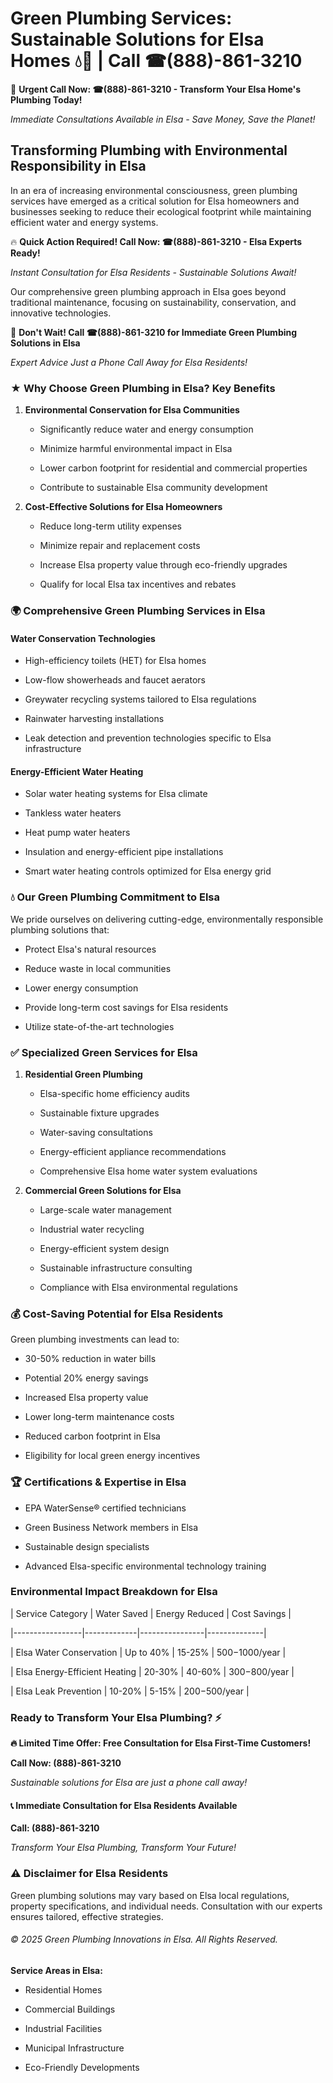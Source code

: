 # Green Plumbing Services: Sustainable Solutions for Elsa Homes 💧🌿 | Call ☎(888)-861-3210

🚨 **Urgent Call Now: ☎(888)-861-3210 - Transform Your Elsa Home's Plumbing Today!**
*Immediate Consultations Available in Elsa - Save Money, Save the Planet!*

## Transforming Plumbing with Environmental Responsibility in Elsa

In an era of increasing environmental consciousness, green plumbing services have emerged as a critical solution for Elsa homeowners and businesses seeking to reduce their ecological footprint while maintaining efficient water and energy systems. 

🔥 **Quick Action Required! Call Now: ☎(888)-861-3210 - Elsa Experts Ready!**
*Instant Consultation for Elsa Residents - Sustainable Solutions Await!*

Our comprehensive green plumbing approach in Elsa goes beyond traditional maintenance, focusing on sustainability, conservation, and innovative technologies.

🚨 **Don't Wait! Call ☎(888)-861-3210 for Immediate Green Plumbing Solutions in Elsa**
*Expert Advice Just a Phone Call Away for Elsa Residents!*

### ★ Why Choose Green Plumbing in Elsa? Key Benefits

1. **Environmental Conservation for Elsa Communities** 
   - Significantly reduce water and energy consumption
   - Minimize harmful environmental impact in Elsa
   - Lower carbon footprint for residential and commercial properties
   - Contribute to sustainable Elsa community development

2. **Cost-Effective Solutions for Elsa Homeowners** 
   - Reduce long-term utility expenses
   - Minimize repair and replacement costs
   - Increase Elsa property value through eco-friendly upgrades
   - Qualify for local Elsa tax incentives and rebates

### 🌍 Comprehensive Green Plumbing Services in Elsa

#### Water Conservation Technologies
- High-efficiency toilets (HET) for Elsa homes
- Low-flow showerheads and faucet aerators
- Greywater recycling systems tailored to Elsa regulations
- Rainwater harvesting installations
- Leak detection and prevention technologies specific to Elsa infrastructure

#### Energy-Efficient Water Heating
- Solar water heating systems for Elsa climate
- Tankless water heaters
- Heat pump water heaters
- Insulation and energy-efficient pipe installations
- Smart water heating controls optimized for Elsa energy grid

### 💧 Our Green Plumbing Commitment to Elsa

We pride ourselves on delivering cutting-edge, environmentally responsible plumbing solutions that:
- Protect Elsa's natural resources
- Reduce waste in local communities
- Lower energy consumption
- Provide long-term cost savings for Elsa residents
- Utilize state-of-the-art technologies

### ✅ Specialized Green Services for Elsa

1. **Residential Green Plumbing**
   - Elsa-specific home efficiency audits
   - Sustainable fixture upgrades
   - Water-saving consultations
   - Energy-efficient appliance recommendations
   - Comprehensive Elsa home water system evaluations

2. **Commercial Green Solutions for Elsa**
   - Large-scale water management
   - Industrial water recycling
   - Energy-efficient system design
   - Sustainable infrastructure consulting
   - Compliance with Elsa environmental regulations

### 💰 Cost-Saving Potential for Elsa Residents

Green plumbing investments can lead to:
- 30-50% reduction in water bills
- Potential 20% energy savings
- Increased Elsa property value
- Lower long-term maintenance costs
- Reduced carbon footprint in Elsa
- Eligibility for local green energy incentives

### 🏆 Certifications & Expertise in Elsa

- EPA WaterSense® certified technicians
- Green Business Network members in Elsa
- Sustainable design specialists
- Advanced Elsa-specific environmental technology training

### Environmental Impact Breakdown for Elsa

| Service Category | Water Saved | Energy Reduced | Cost Savings |
|-----------------|-------------|----------------|--------------|
| Elsa Water Conservation | Up to 40% | 15-25% | $500-$1000/year |
| Elsa Energy-Efficient Heating | 20-30% | 40-60% | $300-$800/year |
| Elsa Leak Prevention | 10-20% | 5-15% | $200-$500/year |

### Ready to Transform Your Elsa Plumbing? ⚡

**🔥 Limited Time Offer: Free Consultation for Elsa First-Time Customers!**

**Call Now: (888)-861-3210**
*Sustainable solutions for Elsa are just a phone call away!*

#### 📞 Immediate Consultation for Elsa Residents Available

**Call: (888)-861-3210**
*Transform Your Elsa Plumbing, Transform Your Future!*

### ⚠️ Disclaimer for Elsa Residents

Green plumbing solutions may vary based on Elsa local regulations, property specifications, and individual needs. Consultation with our experts ensures tailored, effective strategies.

###### © 2025 Green Plumbing Innovations in Elsa. All Rights Reserved.

**Service Areas in Elsa:** 
- Residential Homes
- Commercial Buildings
- Industrial Facilities
- Municipal Infrastructure
- Eco-Friendly Developments